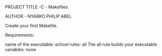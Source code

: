 PROJECT TITLE -C - Makefiles

AUTHOR - NYARKO PHILIP ABEL

Create your first Makefile.

Requirements:

name of the executable: school
rules: all
The all rule builds your executable
variables: none

